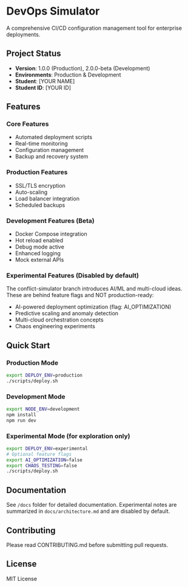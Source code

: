 # DevOps Simulator

A comprehensive CI/CD configuration management tool for enterprise deployments.

## Project Status
- **Version**: 1.0.0 (Production), 2.0.0-beta (Development)
- **Environments**: Production & Development
- **Student**: [YOUR NAME]
- **Student ID**: [YOUR ID]

## Features

### Core Features
- Automated deployment scripts
- Real-time monitoring
- Configuration management
- Backup and recovery system

### Production Features
- SSL/TLS encryption
- Auto-scaling
- Load balancer integration
- Scheduled backups

### Development Features (Beta)
- Docker Compose integration
- Hot reload enabled
- Debug mode active
- Enhanced logging
- Mock external APIs

### Experimental Features (Disabled by default)
The conflict-simulator branch introduces AI/ML and multi-cloud ideas. These are behind feature flags and NOT production-ready:
- AI-powered deployment optimization (flag: AI_OPTIMIZATION)
- Predictive scaling and anomaly detection
- Multi-cloud orchestration concepts
- Chaos engineering experiments

## Quick Start

### Production Mode
```bash
export DEPLOY_ENV=production
./scripts/deploy.sh
```

### Development Mode
```bash
export NODE_ENV=development
npm install
npm run dev
```

### Experimental Mode (for exploration only)
```bash
export DEPLOY_ENV=experimental
# Optional feature flags
export AI_OPTIMIZATION=false
export CHAOS_TESTING=false
./scripts/deploy.sh
```

## Documentation
See `/docs` folder for detailed documentation. Experimental notes are summarized in `docs/architecture.md` and are disabled by default.

## Contributing
Please read CONTRIBUTING.md before submitting pull requests.

## License
MIT License

